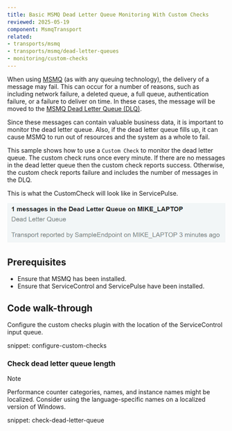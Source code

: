 ```yaml
---
title: Basic MSMQ Dead Letter Queue Monitoring With Custom Checks
reviewed: 2025-05-19
component: MsmqTransport
related:
- transports/msmq
- transports/msmq/dead-letter-queues
- monitoring/custom-checks
---
```



When using [MSMQ](https://msdn.microsoft.com/en-us/library/ms706032.aspx) (as with any queuing technology), the delivery of a message may fail. This can occur for a number of reasons, such as including network failure, a deleted queue, a full queue, authentication failure, or a failure to deliver on time. In these cases, the message will be moved to the [MSMQ Dead Letter Queue (DLQ)](https://msdn.microsoft.com/en-us/library/ms706227.aspx).

Since these messages can contain valuable business data, it is important to monitor the dead letter queue. Also, if the dead letter queue fills up, it can cause MSMQ to run out of resources and the system as a whole to fail.

This sample shows how to use a `Custom Check` to monitor the dead letter queue. The custom check runs once every minute. If there are no messages in the dead letter queue then the custom check reports success. Otherwise, the custom check reports failure and includes the number of messages in the DLQ.

This is what the CustomCheck will look like in ServicePulse.

![CustomCheck reported in ServicePulse](screenshot.png)


## Prerequisites

 * Ensure that MSMQ has been installed.
 * Ensure that ServiceControl and ServicePulse have been installed.


## Code walk-through

Configure the custom checks plugin with the location of the ServiceControl input queue.

snippet: configure-custom-checks


### Check dead letter queue length

> [!NOTE]
> Performance counter categories, names, and instance names might be localized. Consider using the language-specific names on a localized version of Windows.

snippet: check-dead-letter-queue
